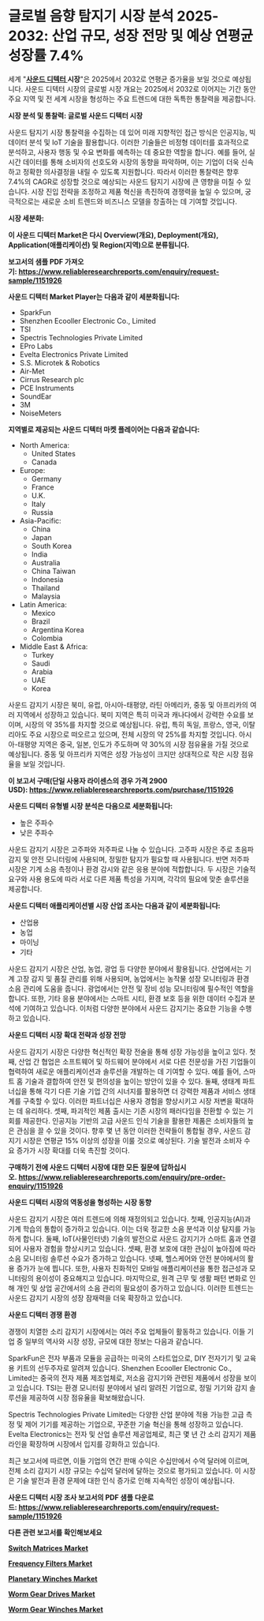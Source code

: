<p><h1>글로벌 음향 탐지기 시장 분석 2025-2032: 산업 규모, 성장 전망 및 예상 연평균 성장률 7.4%</h1></p><p>세계 "<strong><a href="https://www.reliableresearchreports.com/sound-detector-r1151926?utm_campaign=105&utm_medium=8&utm_source=Github&utm_content=ia&utm_term=18022025&utm_id=sound-detector">사운드 디텍터&nbsp;</a></strong><strong>시장</strong>"은 2025에서 2032로 연평균 증가율을 보일 것으로 예상됩니다. 사운드 디텍터 시장의 글로벌 시장 개요는 2025에서 2032로 이어지는 기간 동안 주요 지역 및 전 세계 시장을 형성하는 주요 트렌드에 대한 독특한 통찰력을 제공합니다.</p>
<p><strong>시장 분석 및 통찰력: 글로벌 사운드 디텍터 시장</strong></p>
<p><p>사운드 탐지기 시장 통찰력을 수집하는 데 있어 미래 지향적인 접근 방식은 인공지능, 빅데이터 분석 및 IoT 기술을 활용합니다. 이러한 기술들은 비정형 데이터를 효과적으로 분석하고, 사용자 행동 및 수요 변화를 예측하는 데 중요한 역할을 합니다. 예를 들어, 실시간 데이터를 통해 소비자의 선호도와 시장의 동향을 파악하며, 이는 기업이 더욱 신속하고 정확한 의사결정을 내릴 수 있도록 지원합니다. 따라서 이러한 통찰력은 향후 7.4%의 CAGR로 성장할 것으로 예상되는 사운드 탐지기 시장에 큰 영향을 미칠 수 있습니다. 시장 진입 전략을 조정하고 제품 혁신을 촉진하여 경쟁력을 높일 수 있으며, 궁극적으로는 새로운 소비 트렌드와 비즈니스 모델을 창출하는 데 기여할 것입니다.</p><a href="%7CAUTHORITHY_DOMAIN_URL%7C?utm_campaign=105&utm_medium=8&utm_source=Github&utm_content=ia&utm_term=18022025&utm_id=sound-detector"></a></p>
<p><strong>시장 세분화:</strong></p>
<p><strong>이 사운드 디텍터 Market은 다시 Overview(개요), Deployment(개요), Application(애플리케이션) 및 Region(지역)으로 분류됩니다.</strong></p>
<p><strong>보고서의 샘플 PDF 가져오기:&nbsp;<a href="https://www.reliableresearchreports.com/enquiry/request-sample/1151926?utm_campaign=105&utm_medium=8&utm_source=Github&utm_content=ia&utm_term=18022025&utm_id=sound-detector">https://www.reliableresearchreports.com/enquiry/request-sample/1151926</a></strong><strong></strong></p>
<p><strong>사운드 디텍터 Market Player는 다음과 같이 세분화됩니다:</strong></p>
<p><ul><li>SparkFun</li><li>Shenzhen Ecooller Electronic Co., Limited</li><li>TSI</li><li>Spectris Technologies Private Limited</li><li>EPro Labs</li><li>Evelta Electronics Private Limited</li><li>S.S. Microtek & Robotics</li><li>Air-Met</li><li>Cirrus Research plc</li><li>PCE Instruments</li><li>SoundEar</li><li>3M</li><li>NoiseMeters</li></ul></p>
<p><strong>지역별로 제공되는 사운드 디텍터 마켓 플레이어는 다음과 같습니다:</strong></p>
<p><ul>
    <li>
        North America:
        <ul>
            <li>United States</li>
            <li>Canada</li>
        </ul>
    </li>
    <li>
        Europe:
        <ul>
            <li>Germany</li>
            <li>France</li>
            <li>U.K.</li>
            <li>Italy</li>
            <li>Russia</li>
        </ul>
    </li>
    <li>
        Asia-Pacific:
        <ul>
            <li>China</li>
            <li>Japan</li>
            <li>South Korea</li>
            <li>India</li>
            <li>Australia</li>
            <li>China Taiwan</li>
            <li>Indonesia</li>
            <li>Thailand</li>
            <li>Malaysia</li>
        </ul>
    </li>
    <li>
        Latin America:
        <ul>
            <li>Mexico</li>
            <li>Brazil</li>
            <li>Argentina Korea</li>
            <li>Colombia</li>
        </ul>
    </li>
    <li>
        Middle East & Africa:
        <ul>
            <li>Turkey</li>
            <li>Saudi</li>
            <li>Arabia</li>
            <li>UAE</li>
            <li>Korea</li>
        </ul>
    </li>
    </ul></p>
<p><p>사운드 감지기 시장은 북미, 유럽, 아시아-태평양, 라틴 아메리카, 중동 및 아프리카의 여러 지역에서 성장하고 있습니다. 북미 지역은 특히 미국과 캐나다에서 강력한 수요를 보이며, 시장의 약 35%를 차지할 것으로 예상됩니다. 유럽, 특히 독일, 프랑스, 영국, 이탈리아도 주요 시장으로 떠오르고 있으며, 전체 시장의 약 25%를 차지할 것입니다. 아시아-태평양 지역은 중국, 일본, 인도가 주도하며 약 30%의 시장 점유율을 가질 것으로 예상됩니다. 중동 및 아프리카 지역은 성장 가능성이 크지만 상대적으로 작은 시장 점유율을 보일 것입니다.</p></p>
<p><strong>이 보고서 구매(단일 사용자 라이센스의 경우 가격 2900 USD):&nbsp;<a href="https://www.reliableresearchreports.com/purchase/1151926?utm_campaign=105&utm_medium=8&utm_source=Github&utm_content=ia&utm_term=18022025&utm_id=sound-detector">https://www.reliableresearchreports.com/purchase/1151926</a></strong></p>
<p><strong>사운드 디텍터 유형별 시장 분석은 다음으로 세분화됩니다:</strong></p>
<p><ul><li>높은 주파수</li><li>낮은 주파수</li></ul></p>
<p><p>사운드 감지기 시장은 고주파와 저주파로 나눌 수 있습니다. 고주파 시장은 주로 초음파 감지 및 안전 모니터링에 사용되며, 정밀한 탐지가 필요할 때 사용됩니다. 반면 저주파 시장은 기계 소음 측정이나 환경 감시와 같은 응용 분야에 적합합니다. 두 시장은 기술적 요구와 사용 용도에 따라 서로 다른 제품 특성을 가지며, 각각의 필요에 맞춘 솔루션을 제공합니다.</p></p>
<p><strong>사운드 디텍터 애플리케이션별 시장 산업 조사는 다음과 같이 세분화됩니다:</strong></p>
<p><ul><li>산업용</li><li>농업</li><li>마이닝</li><li>기타</li></ul></p>
<p><p>사운드 감지기 시장은 산업, 농업, 광업 등 다양한 분야에서 활용됩니다. 산업에서는 기계 고장 감지 및 품질 관리를 위해 사용되며, 농업에서는 농작물 성장 모니터링과 환경 소음 관리에 도움을 줍니다. 광업에서는 안전 및 장비 성능 모니터링에 필수적인 역할을 합니다. 또한, 기타 응용 분야에서는 스마트 시티, 환경 보호 등을 위한 데이터 수집과 분석에 기여하고 있습니다. 이처럼 다양한 분야에서 사운드 감지기는 중요한 기능을 수행하고 있습니다.</p></p>
<p><strong>사운드 디텍터 시장 확대 전략과 성장 전망</strong></p>
<p><p>사운드 감지기 시장은 다양한 혁신적인 확장 전술을 통해 성장 가능성을 높이고 있다. 첫째, 산업 간 협업은 소프트웨어 및 하드웨어 분야에서 서로 다른 전문성을 가진 기업들이 협력하여 새로운 애플리케이션과 솔루션을 개발하는 데 기여할 수 있다. 예를 들어, 스마트 홈 기술과 결합하여 안전 및 편의성을 높이는 방안이 있을 수 있다. 둘째, 생태계 파트너십을 통해 각기 다른 기술 기업 간의 시너지를 활용하면 더 강력한 제품과 서비스 생태계를 구축할 수 있다. 이러한 파트너십은 사용자 경험을 향상시키고 시장 저변을 확대하는 데 유리하다. 셋째, 파괴적인 제품 출시는 기존 시장의 패러다임을 전환할 수 있는 기회를 제공한다. 인공지능 기반의 고급 사운드 인식 기술을 활용한 제품은 소비자들의 높은 관심을 끌 수 있을 것이다. 향후 몇 년 동안 이러한 전략들이 통합될 경우, 사운드 감지기 시장은 연평균 15% 이상의 성장을 이룰 것으로 예상된다. 기술 발전과 소비자 수요 증가가 시장 확대를 더욱 촉진할 것이다.</p></p>
<p><strong>구매하기 전에 사운드 디텍터 시장에 대한 모든 질문에 답하십시오.&nbsp;<a href="https://www.reliableresearchreports.com/enquiry/pre-order-enquiry/1151926?utm_campaign=105&utm_medium=8&utm_source=Github&utm_content=ia&utm_term=18022025&utm_id=sound-detector">https://www.reliableresearchreports.com/enquiry/pre-order-enquiry/1151926</a></strong><strong></strong></p>
<p><strong>사운드 디텍터 시장의 역동성을 형성하는 시장 동향</strong></p>
<p><p>사운드 감지기 시장은 여러 트렌드에 의해 재정의되고 있습니다. 첫째, 인공지능(AI)과 기계 학습의 통합이 증가하고 있습니다. 이는 더욱 정교한 소음 분석과 이상 탐지를 가능하게 합니다. 둘째, IoT(사물인터넷) 기술의 발전으로 사운드 감지기가 스마트 홈과 연결되어 사용자 경험을 향상시키고 있습니다. 셋째, 환경 보호에 대한 관심이 높아짐에 따라 소음 모니터링 솔루션 수요가 증가하고 있습니다. 넷째, 헬스케어와 안전 분야에서의 활용 증가가 눈에 띕니다. 또한, 사용자 친화적인 모바일 애플리케이션을 통한 접근성과 모니터링의 용이성이 중요해지고 있습니다. 마지막으로, 원격 근무 및 생활 패턴 변화로 인해 개인 및 상업 공간에서의 소음 관리의 필요성이 증가하고 있습니다. 이러한 트렌드는 사운드 감지기 시장의 성장 잠재력을 더욱 확장하고 있습니다.</p></p>
<p><strong>사운드 디텍터 경쟁 환경</strong></p>
<p><p>경쟁이 치열한 소리 감지기 시장에서는 여러 주요 업체들이 활동하고 있습니다. 이들 기업 중 일부의 역사와 시장 성장, 규모에 대한 정보는 다음과 같습니다.</p><p>SparkFun은 전자 부품과 모듈을 공급하는 미국의 스타트업으로, DIY 전자기기 및 교육용 키트의 선두주자로 알려져 있습니다. Shenzhen Ecooller Electronic Co., Limited는 중국의 전자 제품 제조업체로, 저소음 감지기와 관련된 제품에서 성장을 보이고 있습니다. TSI는 환경 모니터링 분야에서 널리 알려진 기업으로, 정밀 기기와 감지 솔루션을 제공하여 시장 점유율을 확보해왔습니다.</p><p>Spectris Technologies Private Limited는 다양한 산업 분야에 적용 가능한 고급 측정 및 제어 기기를 제공하는 기업으로, 꾸준한 기술 혁신을 통해 성장하고 있습니다. Evelta Electronics는 전자 및 산업 솔루션 제공업체로, 최근 몇 년 간 소리 감지기 제품 라인을 확장하며 시장에서 입지를 강화하고 있습니다.</p><p>최근 보고서에 따르면, 이들 기업의 연간 판매 수익은 수십만에서 수억 달러에 이르며, 전체 소리 감지기 시장 규모는 수십억 달러에 달하는 것으로 평가되고 있습니다. 이 시장은 기술 발전과 환경 문제에 대한 인식 증가로 인해 지속적인 성장이 예상됩니다.</p></p>
<p><strong>사운드 디텍터 시장 조사 보고서의 PDF 샘플 다운로드:&nbsp;<a href="https://www.reliableresearchreports.com/enquiry/request-sample/1151926?utm_campaign=105&utm_medium=8&utm_source=Github&utm_content=ia&utm_term=18022025&utm_id=sound-detector">https://www.reliableresearchreports.com/enquiry/request-sample/1151926</a></strong></p>
<p><strong></strong></p>
<p><strong></strong></p>
<p><strong></strong></p>
<p><strong></strong></p>
<p><strong>다른 관련 보고서를 확인해보세요</strong></p>
<p><strong><p><a href="https://github.com/vitrilaoire/Market-Research-Report-List-1/blob/main/switch-matrices-market.md?utm_campaign=105&utm_medium=8&utm_source=Github&utm_content=ia&utm_term=18022025&utm_id=sound-detector">Switch Matrices Market</a></p><p><a href="https://github.com/namaqbagels64/Market-Research-Report-List-1/blob/main/frequency-filters-market.md?utm_campaign=105&utm_medium=8&utm_source=Github&utm_content=ia&utm_term=18022025&utm_id=sound-detector">Frequency Filters Market</a></p><p><a href="https://github.com/ngozudapshi/Market-Research-Report-List-1/blob/main/planetary-winches-market.md?utm_campaign=105&utm_medium=8&utm_source=Github&utm_content=ia&utm_term=18022025&utm_id=sound-detector">Planetary Winches Market</a></p><p><a href="https://github.com/micbotam/Market-Research-Report-List-1/blob/main/worm-gear-drives-market.md?utm_campaign=105&utm_medium=8&utm_source=Github&utm_content=ia&utm_term=18022025&utm_id=sound-detector">Worm Gear Drives Market</a></p><p><a href="https://github.com/scaseiargas/Market-Research-Report-List-1/blob/main/worm-gear-winches-market.md?utm_campaign=105&utm_medium=8&utm_source=Github&utm_content=ia&utm_term=18022025&utm_id=sound-detector">Worm Gear Winches Market</a></p></strong></p>